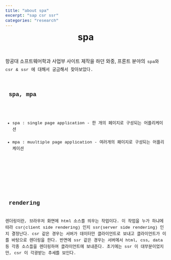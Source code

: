 ```yaml
---
title: "about spa"
excerpt: "sap csr ssr"
categories: "research"
---
```

<style>
code {
  font-family: Consolas,"courier new";
  padding: 2px;
  font-size: 90%;
}
</style>


<div style = "font-size: 28px; line-height: 25px;">
<center><strong>spa</strong></center><br><br>
</div>

<div style = "font-size: 15px; line-height: 25px; text-align: left">
항공대 소프트웨어학과 사업부 사이트 제작을 하던 와중, 프론트 분야의 <code>spa와 csr & ssr</cdde> 에 대해서 궁금해서 찾아보았다. 
</div>

<div style = "font-size: 18px; line-height: 25px; text-align: left">
<strong> spa, mpa</strong>
</div>
<div style = "font-size: 13px; line-height: 20px;">
<ul>
<li>spa : single page application - 한 개의 페이지로 구성되는 어플리케이션</li>
<li>mpa : muultiple page application - 여러개의 패이지로 구성되는 어플리케이션</li>
</ul>
</div>
<br><br>

<div style = "font-size: 18px; line-height: 25px; text-align: left">
<strong> rendering </strong>
</div>
<div style = "font-size: 13px; line-height: 20px;">
렌더링이란, 브라우저 화면에 html 소스를 띄우는 작업이다. 이 작업을 누가 하냐에 따라 csr(client side rendering) 인지 ssr(server side rendering) 인지 결정난다. csr 같은 경우는 서버가 데이터만 클라이언트로 보내고 클라이언트가 이를 바탕으로 렌더링을 한다. 반면에 ssr 같은 경우는 서버에서 html, css, data 등 각종 소스들을 렌더링하여 클라이언트에 보내준다. 초기에는 ssr 이 대부분이었지만, csr 이 각광받는 추세를 보인다.
</div>


